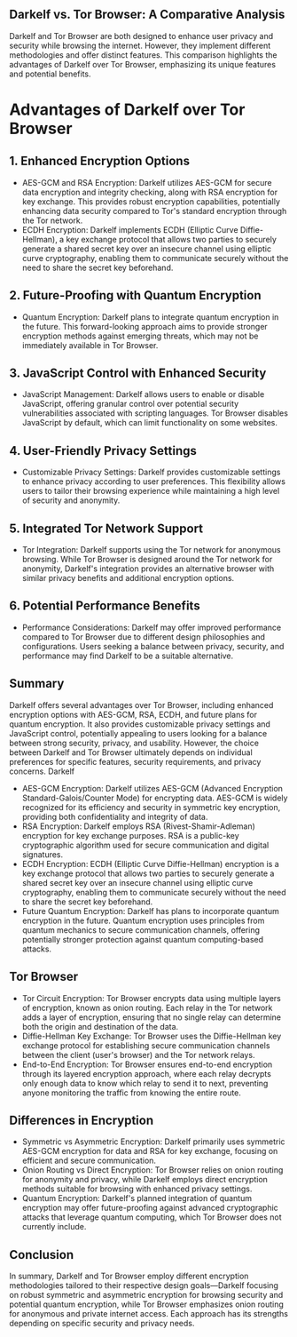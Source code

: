 ## Darkelf vs. Tor Browser: A Comparative Analysis

Darkelf and Tor Browser are both designed to enhance user privacy and security while browsing the internet. However, they implement different methodologies and offer distinct features. This comparison highlights the advantages of Darkelf over Tor Browser, emphasizing its unique features and potential benefits.

# Advantages of Darkelf over Tor Browser

## 1. Enhanced Encryption Options

- AES-GCM and RSA Encryption: Darkelf utilizes AES-GCM for secure data encryption and integrity checking, along with RSA encryption for key exchange. This provides robust encryption capabilities, potentially enhancing data security compared to Tor's standard encryption through the Tor network.
- ECDH Encryption: Darkelf implements ECDH (Elliptic Curve Diffie-Hellman), a key exchange protocol that allows two parties to securely generate a shared secret key over an insecure channel using elliptic curve cryptography, enabling them to communicate securely without the need to share the secret key beforehand.

## 2. Future-Proofing with Quantum Encryption

- Quantum Encryption: Darkelf plans to integrate quantum encryption in the future. This forward-looking approach aims to provide stronger encryption methods against emerging threats, which may not be immediately available in Tor Browser.

## 3. JavaScript Control with Enhanced Security

- JavaScript Management: Darkelf allows users to enable or disable JavaScript, offering granular control over potential security vulnerabilities associated with scripting languages. Tor Browser disables JavaScript by default, which can limit functionality on some websites.

## 4. User-Friendly Privacy Settings

- Customizable Privacy Settings: Darkelf provides customizable settings to enhance privacy according to user preferences. This flexibility allows users to tailor their browsing experience while maintaining a high level of security and anonymity.

## 5. Integrated Tor Network Support

- Tor Integration: Darkelf supports using the Tor network for anonymous browsing. While Tor Browser is designed around the Tor network for anonymity, Darkelf's integration provides an alternative browser with similar privacy benefits and additional encryption options.

## 6. Potential Performance Benefits

- Performance Considerations: Darkelf may offer improved performance compared to Tor Browser due to different design philosophies and configurations. Users seeking a balance between privacy, security, and performance may find Darkelf to be a suitable alternative.

## Summary

Darkelf offers several advantages over Tor Browser, including enhanced encryption options with AES-GCM, RSA, ECDH, and future plans for quantum encryption. It also provides customizable privacy settings and JavaScript control, potentially appealing to users looking for a balance between strong security, privacy, and usability. However, the choice between Darkelf and Tor Browser ultimately depends on individual preferences for specific features, security requirements, and privacy concerns.
Darkelf

- AES-GCM Encryption: Darkelf utilizes AES-GCM (Advanced Encryption Standard-Galois/Counter Mode) for encrypting data. AES-GCM is widely recognized for its efficiency and security in symmetric key encryption, providing both confidentiality and integrity of data.
- RSA Encryption: Darkelf employs RSA (Rivest-Shamir-Adleman) encryption for key exchange purposes. RSA is a public-key cryptographic algorithm used for secure communication and digital signatures.
- ECDH Encryption: ECDH (Elliptic Curve Diffie-Hellman) encryption is a key exchange protocol that allows two parties to securely generate a shared secret key over an insecure channel using elliptic curve cryptography, enabling them to communicate securely without the need to share the secret key beforehand.
- Future Quantum Encryption: Darkelf has plans to incorporate quantum encryption in the future. Quantum encryption uses principles from quantum mechanics to secure communication channels, offering potentially stronger protection against quantum computing-based attacks.

## Tor Browser

- Tor Circuit Encryption: Tor Browser encrypts data using multiple layers of encryption, known as onion routing. Each relay in the Tor network adds a layer of encryption, ensuring that no single relay can determine both the origin and destination of the data.
- Diffie-Hellman Key Exchange: Tor Browser uses the Diffie-Hellman key exchange protocol for establishing secure communication channels between the client (user's browser) and the Tor network relays.
- End-to-End Encryption: Tor Browser ensures end-to-end encryption through its layered encryption approach, where each relay decrypts only enough data to know which relay to send it to next, preventing anyone monitoring the traffic from knowing the entire route.

## Differences in Encryption

- Symmetric vs Asymmetric Encryption: Darkelf primarily uses symmetric AES-GCM encryption for data and RSA for key exchange, focusing on efficient and secure communication.
- Onion Routing vs Direct Encryption: Tor Browser relies on onion routing for anonymity and privacy, while Darkelf employs direct encryption methods suitable for browsing with enhanced privacy settings.
- Quantum Encryption: Darkelf's planned integration of quantum encryption may offer future-proofing against advanced cryptographic attacks that leverage quantum computing, which Tor Browser does not currently include.

## Conclusion

In summary, Darkelf and Tor Browser employ different encryption methodologies tailored to their respective design goals—Darkelf focusing on robust symmetric and asymmetric encryption for browsing security and potential quantum encryption, while Tor Browser emphasizes onion routing for anonymous and private internet access. Each approach has its strengths depending on specific security and privacy needs.
